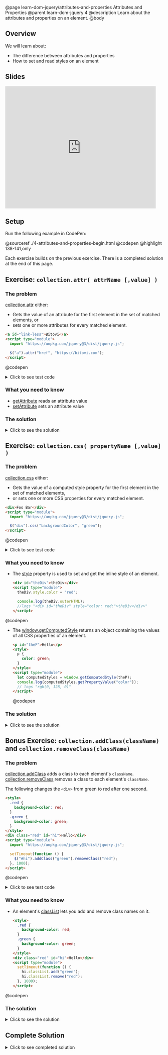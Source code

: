 @page learn-dom-jquery/attributes-and-properties Attributes and Properties
@parent learn-dom-jquery 4
@description Learn about the attributes and properties on an element.
@body

## Overview

We will learn about:

- The difference between attributes and properties
- How to set and read styles on an element

## Slides

<iframe src="https://docs.google.com/presentation/d/e/2PACX-1vQQSSVUteY_8gHdxcxuVeGXX548wxO_i_BfxGiohaYTuR_lskKGFIg9rCc-zfP-KIvckvqn2UvAOJ0O/embed?start=false&loop=false&delayms=3000" frameborder="0" width="480" height="389" allowfullscreen="true" mozallowfullscreen="true" webkitallowfullscreen="true"></iframe>

## Setup

Run the following example in CodePen:

@sourceref ./4-attributes-and-properties-begin.html
@codepen
@highlight 138-141,only

Each exercise builds on the previous exercise. There is a completed solution
at the end of this page.

## Exercise: `collection.attr( attrName [,value] )`

### The problem

[collection.attr](http://api.jquery.com/attr/) either:

- Gets the value of an attribute for the first element in the set of matched elements, or
- sets one or more attributes for every matched element.

```html
<a id="link-less">Bitovi</a>
<script type="module">
  import "https://unpkg.com/jquery@3/dist/jquery.js";

  $("a").attr("href", "https://bitovi.com");
</script>
```

@codepen

<details>
<summary>Click to see test code</summary>

```js
QUnit.test("$.fn.attr", function () {
  equal($("#qunit-fixture").attr("id"), "qunit-fixture", "can read id");

  $("#qunit-fixture").html("<span></span><span></span>");

  $("#qunit-fixture span").attr("foo", "bar");

  equal(
    $("#qunit-fixture span")[0].getAttribute("foo"),
    "bar",
    "attribute set successfully"
  );
  equal(
    $("#qunit-fixture span")[1].getAttribute("foo"),
    "bar",
    "attribute set successfully"
  );

  $("#qunit-fixture span")[0].setAttribute("foo", "BAR");

  equal(
    $("#qunit-fixture span").attr("foo"),
    "BAR",
    "read the first item in the collection's attr"
  );
});
```

</details>

### What you need to know

- [getAttribute](https://developer.mozilla.org/en-US/docs/Web/API/Element/getAttribute) reads an attribute value
- [setAttribute](https://developer.mozilla.org/en-US/docs/Web/API/Element/setAttribute) sets an attribute value

### The solution

<details>
<summary>Click to see the solution</summary>

```js
    attr: function(attrName, value) {
      if (arguments.length == 2) {
        return $.each(this, function(i, element) {
          element.setAttribute(attrName, value);
        });
      } else {
        return this[0] && this[0].getAttribute(attrName);
      }
    },

```

@highlight 2-8

</details>

## Exercise: `collection.css( propertyName [,value] )`

### The problem

[collection.css](http://api.jquery.com/css/) either:

- Gets the value of a computed style property for the first element in the set of matched elements,
- or sets one or more CSS properties for every matched element.

```html
<div>Foo Bar</div>
<script type="module">
  import "https://unpkg.com/jquery@3/dist/jquery.js";

  $("div").css("backgroundColor", "green");
</script>
```

@codepen

<details>
<summary>Click to see test code</summary>

```js
QUnit.test("$.fn.css", function () {
  $("#qunit-fixture").html("<span>Content</span><span>Second</span>");

  equal($("#qunit-fixture span").css("padding-left"), "20px");

  $("#qunit-fixture span").css("paddingLeft", "40px");

  equal(
    $("#qunit-fixture span").css("padding-left"),
    "40px",
    "first span set to 40px"
  );
  equal(
    $("#qunit-fixture span:nth-child(2)").css("padding-left"),
    "40px",
    "second span set to 40px"
  );
});
```

</details>

### What you need to know

- The [style](https://developer.mozilla.org/en-US/docs/Web/API/HTMLElement/style) property
  is used to set and get the inline style of an element.

  ```html
  <div id="theDiv">theDiv</div>
  <script type="module">
    theDiv.style.color = "red";

    console.log(theDiv.outerHTML);
    //logs "<div id="theDiv" style="color: red;">theDiv</div>"
  </script>
  ```

@codepen

- The [window.getComputedStyle](https://developer.mozilla.org/en-US/docs/Web/API/Window/getComputedStyle)
  returns an object containing the values of all CSS properties of an element.

  ```html
  <p id="theP">Hello</p>
  <style>
    p {
      color: green;
    }
  </style>
  <script type="module">
    let computedStyles = window.getComputedStyle(theP);
    console.log(computedStyles.getPropertyValue("color"));
    // logs "rgb(0, 128, 0)"
  </script>
  ```

  @codepen

### The solution

<details>
<summary>Click to see the solution</summary>

```js
    css: function(cssPropName, value) {
      if (arguments.length == 2) {
        return $.each(this, function(i, element) {
          element.style[cssPropName] = value;
        });
      } else {
        return this[0] &&
          window.getComputedStyle(this[0])
            .getPropertyValue(cssPropName);
      }
    },
```

@highlight 2-10

</details>

## Bonus Exercise: `collection.addClass(className)` and `collection.removeClass(className)`

### The problem

[collection.addClass](https://api.jquery.com/addclass/) adds a class to each element's `className`.
[collection.removeClass](https://api.jquery.com/removeclass/) removes a class to each element's `className`.

The following changes the `<div>` from green to red after one second.

```html
<style>
  .red {
    background-color: red;
  }
  .green {
    background-color: green;
  }
</style>
<div class="red" id="hi">Hello</div>
<script type="module">
  import "https://unpkg.com/jquery@3/dist/jquery.js";

  setTimeout(function () {
    $("#hi").addClass("green").removeClass("red");
  }, 1000);
</script>
```

@codepen

<details>
<summary>Click to see test code</summary>

```js
QUnit.test("$.fn.addClass and $.fn.removeClass", function () {
  var count = function (reg, str) {
    var c = 0;
    str.replace(reg, function () {
      c++;
    });
    return c;
  };

  var $divs = $("#qunit-fixture")
    .html('<div class="foo"></div><div class="foob"></div>')
    .children();

  $divs.addClass("foo");

  equal(1, count(/foo/, $divs[0].className), "only one foo");
  equal(1, count(/foo/, $divs[1].className), "only one foo");

  $divs.addClass("foob");

  equal(1, count(/foob/, $divs[0].className), "only one foo");
  equal(1, count(/foob/, $divs[1].className), "only one foo");

  $divs.removeClass("foob");
  equal(0, count(/foob/, $divs[0].className), "only one foo");
  equal(0, count(/foob/, $divs[1].className), "only one foo");

  $divs.removeClass("foo");
  equal(0, count(/foo/, $divs[0].className), "only one foo");
  equal(0, count(/foo/, $divs[1].className), "only one foo");
});
```

</details>

### What you need to know

- An element's [classList](https://developer.mozilla.org/en-US/docs/Web/API/Element/classList)
  lets you add and remove class names on it.

  ```html
  <style>
    .red {
      background-color: red;
    }
    .green {
      background-color: green;
    }
  </style>
  <div class="red" id="hi">Hello</div>
  <script type="module">
    setTimeout(function () {
      hi.classList.add("green");
      hi.classList.remove("red");
    }, 1000);
  </script>
  ```

@codepen

### The solution

<details>
<summary>Click to see the solution</summary>

```js
      addClass: function(className) {
        return $.each(this, function(i, element) {
          element.classList.add(className);
        });
      },
      removeClass: function(className) {
        return $.each(this, function(i, element) {
          element.classList.remove(className);
        });
      }
```

@highlight 2-9

</details>

## Complete Solution

<details>
<summary>Click to see completed solution</summary>

@sourceref ./4-attributes-and-properties-end.html
@codepen
@highlight 139-145,148-156,159-167,only

</details>

